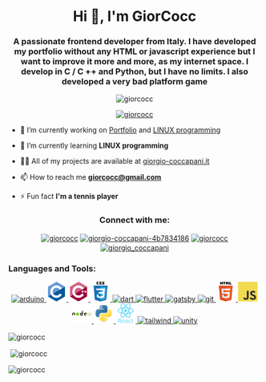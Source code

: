 <h1 align="center">Hi 👋, I'm GiorCocc</h1>
<h3 align="center">A passionate frontend developer from Italy. I have developed my portfolio without any HTML or javascript experience but I want to improve it more and more, as my internet space. I develop in C / C ++ and Python, but I have no limits. I also developed a very bad platform game</h3>

<p align="center"> <img src="https://komarev.com/ghpvc/?username=giorcocc&label=Profile%20views&color=ffc85b&style=flat" alt="giorcocc" /> </p>

<p align="center"> <a href="https://github.com/ryo-ma/github-profile-trophy"><img src="https://github-profile-trophy.vercel.app/?username=giorcocc" alt="giorcocc" /></a> </p>

- 🔭 I’m currently working on [Portfolio](https://github.com/GiorCocc/Sito) and [LINUX programming](https://github.com/GiorCocc/SistemiOperativiEsercitazioni)

- 🌱 I’m currently learning **LINUX programming**

- 👨‍💻 All of my projects are available at [giorgio-coccapani.it](https://giorgio-coccapani.it/)

- 📫 How to reach me **giorcocc@gmail.com**

- ⚡ Fun fact **I'm a tennis player**

<h3 align="center">Connect with me:</h3>
<p align="center">
<a href="https://twitter.com/giorcocc" target="blank"><img align="center" src="https://raw.githubusercontent.com/rahuldkjain/github-profile-readme-generator/master/src/images/icons/Social/twitter.svg" alt="giorcocc" height="30" width="40" /></a>
<a href="https://linkedin.com/in/giorgio-coccapani-4b7834186" target="blank"><img align="center" src="https://raw.githubusercontent.com/rahuldkjain/github-profile-readme-generator/master/src/images/icons/Social/linked-in-alt.svg" alt="giorgio-coccapani-4b7834186" height="30" width="40" /></a>
<a href="https://fb.com/giorcocc" target="blank"><img align="center" src="https://raw.githubusercontent.com/rahuldkjain/github-profile-readme-generator/master/src/images/icons/Social/facebook.svg" alt="giorcocc" height="30" width="40" /></a>
<a href="https://instagram.com/giorgio_coccapani" target="blank"><img align="center" src="https://raw.githubusercontent.com/rahuldkjain/github-profile-readme-generator/master/src/images/icons/Social/instagram.svg" alt="giorgio_coccapani" height="30" width="40" /></a>
</p>

<h3 align="left">Languages and Tools:</h3>
<p align="center"> <a href="https://www.arduino.cc/" target="_blank" rel="noreferrer"> <img src="https://cdn.worldvectorlogo.com/logos/arduino-1.svg" alt="arduino" width="40" height="40"/> </a> <a href="https://www.cprogramming.com/" target="_blank" rel="noreferrer"> <img src="https://raw.githubusercontent.com/devicons/devicon/master/icons/c/c-original.svg" alt="c" width="40" height="40"/> </a> <a href="https://www.w3schools.com/cpp/" target="_blank" rel="noreferrer"> <img src="https://raw.githubusercontent.com/devicons/devicon/master/icons/cplusplus/cplusplus-original.svg" alt="cplusplus" width="40" height="40"/> </a> <a href="https://www.w3schools.com/css/" target="_blank" rel="noreferrer"> <img src="https://raw.githubusercontent.com/devicons/devicon/master/icons/css3/css3-original-wordmark.svg" alt="css3" width="40" height="40"/> </a> <a href="https://dart.dev" target="_blank" rel="noreferrer"> <img src="https://www.vectorlogo.zone/logos/dartlang/dartlang-icon.svg" alt="dart" width="40" height="40"/> </a> <a href="https://flutter.dev" target="_blank" rel="noreferrer"> <img src="https://www.vectorlogo.zone/logos/flutterio/flutterio-icon.svg" alt="flutter" width="40" height="40"/> </a> <a href="https://www.gatsbyjs.com/" target="_blank" rel="noreferrer"> <img src="https://www.vectorlogo.zone/logos/gatsbyjs/gatsbyjs-icon.svg" alt="gatsby" width="40" height="40"/> </a> <a href="https://git-scm.com/" target="_blank" rel="noreferrer"> <img src="https://www.vectorlogo.zone/logos/git-scm/git-scm-icon.svg" alt="git" width="40" height="40"/> </a> <a href="https://www.w3.org/html/" target="_blank" rel="noreferrer"> <img src="https://raw.githubusercontent.com/devicons/devicon/master/icons/html5/html5-original-wordmark.svg" alt="html5" width="40" height="40"/> </a> <a href="https://developer.mozilla.org/en-US/docs/Web/JavaScript" target="_blank" rel="noreferrer"> <img src="https://raw.githubusercontent.com/devicons/devicon/master/icons/javascript/javascript-original.svg" alt="javascript" width="40" height="40"/> </a> <a href="https://nodejs.org" target="_blank" rel="noreferrer"> <img src="https://raw.githubusercontent.com/devicons/devicon/master/icons/nodejs/nodejs-original-wordmark.svg" alt="nodejs" width="40" height="40"/> </a> <a href="https://www.python.org" target="_blank" rel="noreferrer"> <img src="https://raw.githubusercontent.com/devicons/devicon/master/icons/python/python-original.svg" alt="python" width="40" height="40"/> </a> <a href="https://reactjs.org/" target="_blank" rel="noreferrer"> <img src="https://raw.githubusercontent.com/devicons/devicon/master/icons/react/react-original-wordmark.svg" alt="react" width="40" height="40"/> </a> <a href="https://tailwindcss.com/" target="_blank" rel="noreferrer"> <img src="https://www.vectorlogo.zone/logos/tailwindcss/tailwindcss-icon.svg" alt="tailwind" width="40" height="40"/> </a> <a href="https://unity.com/" target="_blank" rel="noreferrer"> <img src="https://www.vectorlogo.zone/logos/unity3d/unity3d-icon.svg" alt="unity" width="40" height="40"/> </a> </p>

<p><img align="center" src="https://github-readme-stats.vercel.app/api/top-langs?username=giorcocc&show_icons=true&title_color=ffc85b&locale=en&layout=compact" alt="giorcocc" /></p>

<p>&nbsp;<img align="center" src="https://github-readme-stats.vercel.app/api?username=giorcocc&show_icons=true&title_color=ffc85b&locale=en" alt="giorcocc" /></p>

<p><img align="center" src="https://github-readme-streak-stats.herokuapp.com/?user=giorcocc&theme=default" alt="giorcocc" /></p>
